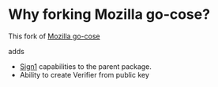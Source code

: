 # Why forking Mozilla go-cose?

This fork of [Mozilla go-cose](https://github.com/mozilla-services/go-cose)

adds
- [Sign1](https://tools.ietf.org/html/rfc8152#section-4.2) capabilities to the parent package.
- Ability to create Verifier from public key
